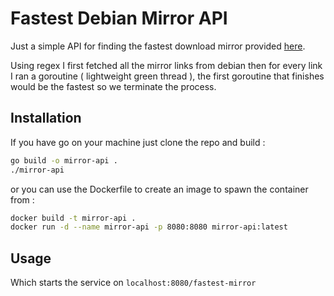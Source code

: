 # Fastest Debian Mirror API

Just a simple API for finding the fastest download mirror provided [here](www.debian.org/mirror/list).

Using regex I first fetched all the mirror links from debian then for every link I ran a goroutine ( lightweight green thread ), the first goroutine that finishes would be the fastest so we terminate the process.

## Installation

If you have go on your machine just clone the repo and build :

```bash
go build -o mirror-api .
./mirror-api
```

or you can use the Dockerfile to create an image to spawn the container from :

```bash
docker build -t mirror-api .
docker run -d --name mirror-api -p 8080:8080 mirror-api:latest
```

## Usage

Which starts the service on `localhost:8080/fastest-mirror`
